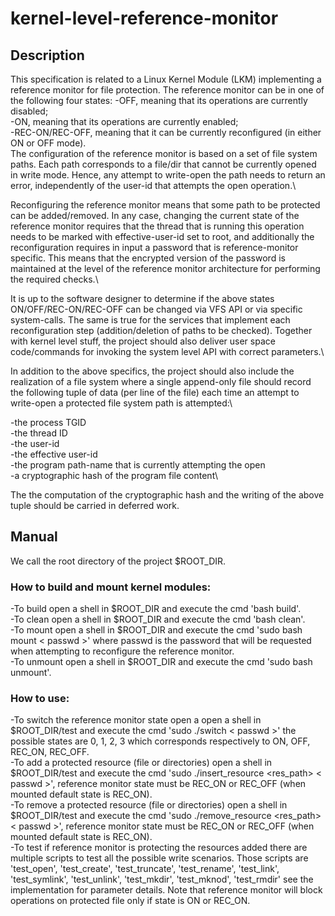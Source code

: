 # kernel-level-reference-monitor
## Description
This specification is related to a Linux Kernel Module (LKM) implementing a reference monitor for file protection. The reference monitor can be in one of the following four states:
-OFF, meaning that its operations are currently disabled;\
-ON, meaning that its operations are currently enabled;\
-REC-ON/REC-OFF, meaning that it can be currently reconfigured (in either ON or OFF mode).\
The configuration of the reference monitor is based on a set of file system paths. Each path corresponds to a file/dir that cannot be currently opened in write mode. Hence, any attempt to write-open the path needs to return an error, independently of the user-id that attempts the open operation.\

Reconfiguring the reference monitor means that some path to be protected can be added/removed. In any case, changing the current state of the reference monitor requires that the thread that is running this operation needs to be marked with effective-user-id set to root, and additionally the reconfiguration requires in input a password that is reference-monitor specific. This means that the encrypted version of the password is maintained at the level of the reference monitor architecture for performing the required checks.\

It is up to the software designer to determine if the above states ON/OFF/REC-ON/REC-OFF can be changed via VFS API or via specific system-calls. The same is true for the services that implement each reconfiguration step (addition/deletion of paths to be checked). Together with kernel level stuff, the project should also deliver user space code/commands for invoking the system level API with correct parameters.\

In addition to the above specifics, the project should also include the realization of a file system where a single append-only file should record the following tuple of data (per line of the file) each time an attempt to write-open a protected file system path is attempted:\

-the process TGID\
-the thread ID\
-the user-id\
-the effective user-id\
-the program path-name that is currently attempting the open\
-a cryptographic hash of the program file content\

The the computation of the cryptographic hash and the writing of the above tuple should be carried in deferred work.

## Manual
We call the root directory of the project $ROOT_DIR.

### How to build and mount kernel modules:
-To build open a shell in $ROOT_DIR and execute the cmd 'bash build'.\
-To clean open a shell in $ROOT_DIR and execute the cmd 'bash clean'.\
-To mount open a shell in $ROOT_DIR and execute the cmd 'sudo bash mount < passwd >' where passwd is the password that will be requested when attempting to reconfigure the reference monitor.\
-To unmount open a shell in $ROOT_DIR and execute the cmd 'sudo bash unmount'.

### How to use:
-To switch the reference monitor state open a open a shell in $ROOT_DIR/test and execute the cmd 'sudo ./switch <state> < passwd >' the possible states are 0, 1, 2, 3 which corresponds respectively to ON, OFF, REC_ON, REC_OFF.\
-To add a protected resource (file or directories) open a shell in $ROOT_DIR/test and execute the cmd 'sudo ./insert_resource <res_path> < passwd >', reference monitor state must be REC_ON or REC_OFF (when mounted default state is REC_ON).\
-To remove a protected resource (file or directories) open a shell in $ROOT_DIR/test and execute the cmd 'sudo ./remove_resource <res_path> < passwd >', reference monitor state must be REC_ON or REC_OFF (when mounted default state is REC_ON).\
-To test if reference monitor is protecting the resources added there are multiple scripts to test all the possible write scenarios. Those scripts are 'test_open', 'test_create', 'test_truncate', 'test_rename', 'test_link', 'test_symlink', 'test_unlink', 'test_mkdir', 'test_mknod', 'test_rmdir' see the implementation for parameter details. Note that reference monitor will block operations on protected file only if state is ON or REC_ON.
